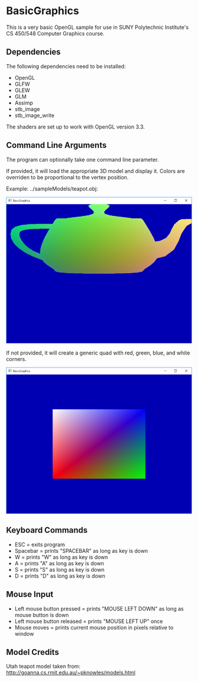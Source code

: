 BasicGraphics
=============

This is a very basic OpenGL sample for use in SUNY Polytechnic Institute's CS 450/548 Computer Graphics course.  

## Dependencies

The following dependencies need to be installed:

- OpenGL
- GLFW
- GLEW
- GLM
- Assimp
- stb_image
- stb_image_write

The shaders are set up to work with OpenGL version 3.3.

## Command Line Arguments

The program can optionally take one command line parameter.

If provided, it will load the appropriate 3D model and display it.  Colors are overriden to be proportional to the vertex position.

Example: ../sampleModels/teapot.obj:

![Sample loading and display Utah teapot](BasicGraphics_Teapot.png)

If not provided, it will create a generic quad with red, green, blue, and white corners.

![Sample displaying default quad](BasicGraphics_NoArgs.png)

## Keyboard Commands

- ESC = exits program
- Spacebar = prints "SPACEBAR" as long as key is down
- W = prints "W" as long as key is down
- A = prints "A" as long as key is down
- S = prints "S" as long as key is down
- D = prints "D" as long as key is down

## Mouse Input

- Left mouse button pressed = prints "MOUSE LEFT DOWN" as long as mouse button is down
- Left mouse button released = prints "MOUSE LEFT UP" once
- Mouse moves = prints current mouse position in pixels relative to window

## Model Credits

Utah teapot model taken from: http://goanna.cs.rmit.edu.au/~pknowles/models.html






